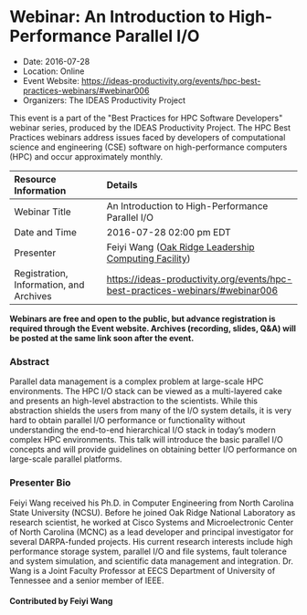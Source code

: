 













			   

<!-- Note: this label does NOT include the trailing colon -->





# Webinar: An Introduction to High-Performance Parallel I/O

- Date: 2016-07-28
- Location: Online
- Event Website: https://ideas-productivity.org/events/hpc-best-practices-webinars/#webinar006
- Organizers: The IDEAS Productivity Project
			   
This event is a part of the "Best Practices for HPC Software
Developers" webinar series, produced by the IDEAS Productivity
Project. The HPC Best Practices webinars address issues faced by
developers of computational science and engineering (CSE) software on
high-performance computers (HPC) and occur approximately monthly.

Resource Information | Details
:--- | :---			   
Webinar Title | An Introduction to High-Performance Parallel I/O
Date and Time | 2016-07-28 02:00 pm EDT
Presenter | Feiyi Wang (<a href="https://www.olcf.ornl.gov/">Oak Ridge Leadership Computing Facility</a>)
Registration, Information, and Archives | 	<https://ideas-productivity.org/events/hpc-best-practices-webinars/#webinar006>	   

**Webinars are free and open to the public, but advance registration is required through the Event website. Archives (recording, slides, Q&A) will be posted at the same link soon after the event.**

### Abstract
<p>Parallel data management is a complex problem at large-scale HPC
environments. The HPC I/O stack can be viewed as a multi-layered cake
and presents an high-level abstraction to the scientists. While this
abstraction shields the users from many of the I/O system details, it
is very hard to obtain parallel I/O performance or functionality
without understanding the end-to-end hierarchical I/O stack in today’s
modern complex HPC environments. This talk will introduce the basic
parallel I/O concepts and will provide guidelines on obtaining better
I/O performance on large-scale parallel platforms.</p>



### Presenter Bio
<p>Feiyi Wang received his Ph.D. in Computer Engineering from North
Carolina State University (NCSU). Before he joined Oak Ridge National
Laboratory as research scientist, he worked at Cisco Systems and
Microelectronic Center of North Carolina (MCNC) as a lead developer
and principal investigator for several DARPA-funded projects.  His
current research interests include high performance storage system,
parallel I/O and file systems, fault tolerance and system simulation,
and scientific data management and integration.  Dr. Wang is a Joint
Faculty Professor at EECS Department of University of Tennessee and a
senior member of IEEE.</p>

    

#### Contributed by Feiyi Wang

<!---
Publish: yes
Categories: skills
Topics: online learning
Level: 2
Prerequisites: default
Aggregate: none
--->






